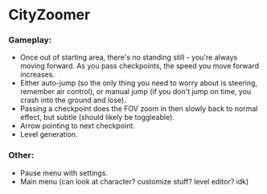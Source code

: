 # CityZoomer

### Gameplay:
- Once out of starting area, there's no standing still - you're always moving forward. As you pass checkpoints, the speed you move forward increases.
- Either auto-jump (so the only thing you need to worry about is steering, remember air control), or manual jump (if you don't jump on time, you crash into the ground and lose).
- Passing a checkpoint does the FOV zoom in then slowly back to normal effect, but subtle (should likely be toggleable).
- Arrow pointing to next checkpoint.
- Level generation.

### Other:
- Pause menu with settings.
- Main menu (can look at character? customize stuff? level editor? idk)
